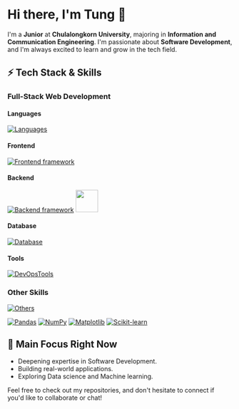 # Hi there, I'm Tung 👋

I'm a **Junior** at **Chulalongkorn University**, majoring in **Information and Communication Engineering**. I'm passionate about **Software Development**, and I'm always excited to learn and grow in the tech field.

## ⚡ Tech Stack & Skills

### Full-Stack Web Development

#### Languages
[![Languages](https://skillicons.dev/icons?i=js,ts,html,css,python)](https://skillicons.dev)

#### Frontend
[![Frontend framework](https://skillicons.dev/icons?i=htmx,alpinejs,svelte,react,nextjs,tailwindcss)](https://skillicons.dev)

#### Backend
[![Backend framework](https://skillicons.dev/icons?i=express,nodejs,flask)](https://skillicons.dev)
<img src="https://raw.githubusercontent.com/marwin1991/profile-technology-icons/refs/heads/main/icons/odoo.png" height="50"/>



#### Database
[![Database](https://skillicons.dev/icons?i=postgres,mysql,mongodb,prisma)](https://skillicons.dev)

#### Tools
[![DevOpsTools](https://skillicons.dev/icons?i=docker,git,github,postman,npm,pnpm,vscode,figma)](https://skillicons.dev)

### Other Skills
[![Others](https://skillicons.dev/icons?i=c,java,selenium,qt,tensorflow,discord,bots)](https://skillicons.dev)

[![Pandas](https://img.shields.io/badge/Pandas-150458?logo=pandas&logoColor=fff)](#)
[![NumPy](https://img.shields.io/badge/NumPy-4DABCF?logo=numpy&logoColor=fff)](#)
[![Matplotlib](https://custom-icon-badges.demolab.com/badge/Matplotlib-71D291?logo=matplotlib&logoColor=fff)](#)
[![Scikit-learn](https://img.shields.io/badge/-scikit--learn-%23F7931E?logo=scikit-learn&logoColor=white)](#)

## 🎯 Main Focus Right Now
- Deepening expertise in Software Development.
- Building real-world applications.
- Exploring Data science and Machine learning.

Feel free to check out my repositories, and don't hesitate to connect if you'd like to collaborate or chat!

<!--
**TungDude/TungDude** is a ✨ _special_ ✨ repository because its `README.md` (this file) appears on your GitHub profile.

Here are some ideas to get you started:

- 🔭 I’m currently working on ...
- 🌱 I’m currently learning ...
- 👯 I’m looking to collaborate on ...
- 🤔 I’m looking for help with ...
- 💬 Ask me about ...
- 📫 How to reach me: ...
- 😄 Pronouns: ...
- ⚡ Fun fact: ...
-->
